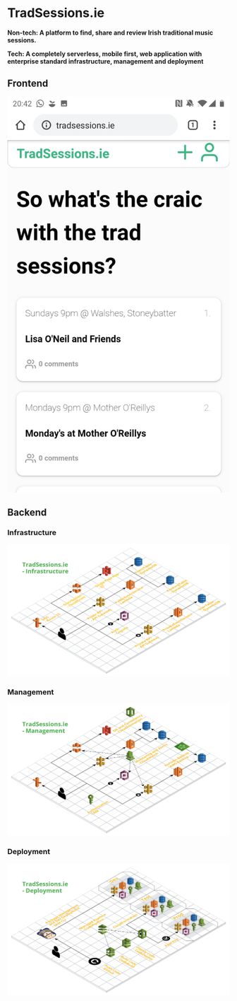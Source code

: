 # TradSessions.ie

**Non-tech: A platform to find, share and review Irish traditional music sessions.**

**Tech: A completely serverless, mobile first, web application with enterprise standard infrastructure, management and deployment**

## Frontend

![](readme_images/TradSessions.ie%20-%20Home.jpg)

## Backend

### Infrastructure

![](readme_images/TradSessions.ie%20-%20Infrastructure.png)

### Management

![](readme_images/TradSessions.ie%20-%20Management.png)

### Deployment

![](readme_images/TradSessions.ie%20-%20Deployment.png)
